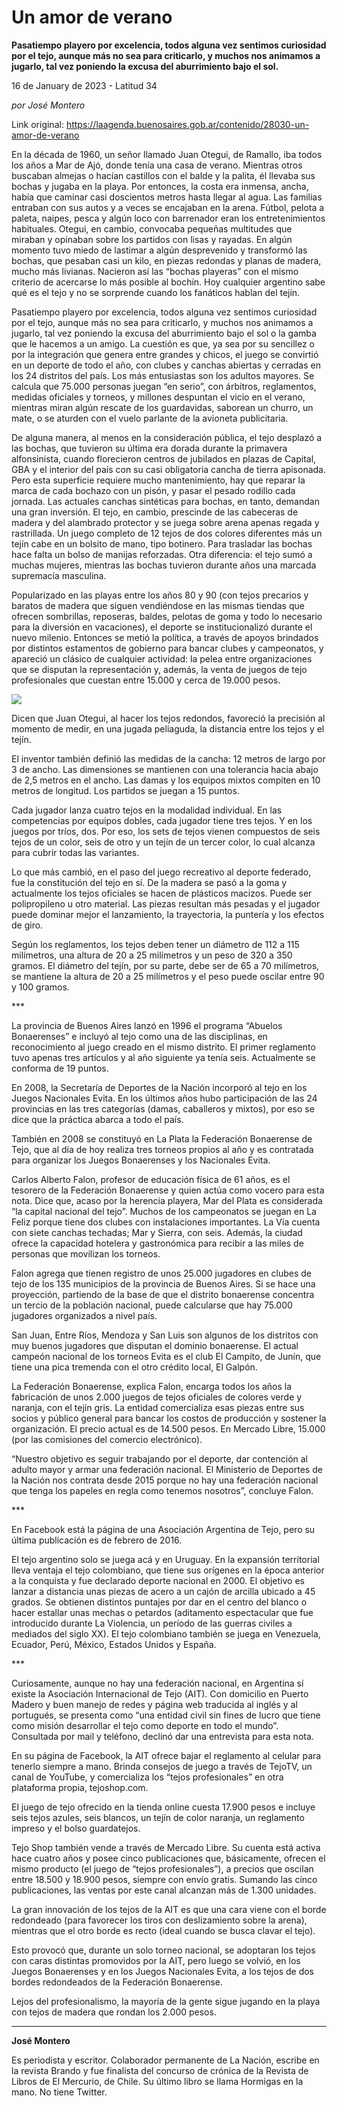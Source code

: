 # Un amor de verano

**Pasatiempo playero por excelencia, todos alguna vez sentimos curiosidad por el tejo, aunque más no sea para criticarlo, y muchos nos animamos a jugarlo, tal vez poniendo la excusa del aburrimiento bajo el sol.**

16 de January de 2023 - Latitud 34

_por José Montero_

Link original: https://laagenda.buenosaires.gob.ar/contenido/28030-un-amor-de-verano



En la década de 1960, un señor llamado Juan Otegui, de Ramallo, iba todos los años a Mar de Ajó, donde tenía una casa de verano. Mientras otros buscaban almejas o hacían castillos con el balde y la palita, él llevaba sus bochas y jugaba en la playa. Por entonces, la costa era inmensa, ancha, había que caminar casi doscientos metros hasta llegar al agua. Las familias entraban con sus autos y a veces se encajaban en la arena. Fútbol, pelota a paleta, naipes, pesca y algún loco con barrenador eran los entretenimientos habituales. Otegui, en cambio, convocaba pequeñas multitudes que miraban y opinaban sobre los partidos con lisas y rayadas. En algún momento tuvo miedo de lastimar a algún desprevenido y transformó las bochas, que pesaban casi un kilo, en piezas redondas y planas de madera, mucho más livianas. Nacieron así las “bochas playeras” con el mismo criterio de acercarse lo más posible al bochín. Hoy cualquier argentino sabe qué es el tejo y no se sorprende cuando los fanáticos hablan del tejín.




Pasatiempo playero por excelencia, todos alguna vez sentimos curiosidad por el tejo, aunque más no sea para criticarlo, y muchos nos animamos a jugarlo, tal vez poniendo la excusa del aburrimiento bajo el sol o la gamba que le hacemos a un amigo. La cuestión es que, ya sea por su sencillez o por la integración que genera entre grandes y chicos, el juego se convirtió en un deporte de todo el año, con clubes y canchas abiertas y cerradas en los 24 distritos del país. Los más entusiastas son los adultos mayores. Se calcula que 75.000 personas juegan “en serio”, con árbitros, reglamentos, medidas oficiales y torneos, y millones despuntan el vicio en el verano, mientras miran algún rescate de los guardavidas, saborean un churro, un mate, o se aturden con el vuelo parlante de la avioneta publicitaria.




De alguna manera, al menos en la consideración pública, el tejo desplazó a las bochas, que tuvieron su última era dorada durante la primavera alfonsinista, cuando florecieron centros de jubilados en plazas de Capital, GBA y el interior del país con su casi obligatoria cancha de tierra apisonada. Pero esta superficie requiere mucho mantenimiento, hay que reparar la marca de cada bochazo con un pisón, y pasar el pesado rodillo cada jornada. Las actuales canchas sintéticas para bochas, en tanto, demandan una gran inversión. El tejo, en cambio, prescinde de las cabeceras de madera y del alambrado protector y se juega sobre arena apenas regada y rastrillada. Un juego completo de 12 tejos de dos colores diferentes más un tejín cabe en un bolsito de mano, tipo botinero. Para trasladar las bochas hace falta un bolso de manijas reforzadas. Otra diferencia: el tejo sumó a muchas mujeres, mientras las bochas tuvieron durante años una marcada supremacía masculina.




Popularizado en las playas entre los años 80 y 90 (con tejos precarios y baratos de madera que siguen vendiéndose en las mismas tiendas que ofrecen sombrillas, reposeras, baldes, pelotas de goma y todo lo necesario para la diversión en vacaciones), el deporte se institucionalizó durante el nuevo milenio. Entonces se metió la política, a través de apoyos brindados por distintos estamentos de gobierno para bancar clubes y campeonatos, y apareció un clásico de cualquier actividad: la pelea entre organizaciones que se disputan la representación y, además, la venta de juegos de tejo profesionales que cuestan entre 15.000 y cerca de 19.000 pesos.




![](https://cdn.feater.me/files/images/805584/f0a55c65-b81b-4433-a7d3-bbb9033b7f84.jpg)




Dicen que Juan Otegui, al hacer los tejos redondos, favoreció la precisión al momento de medir, en una jugada peliaguda, la distancia entre los tejos y el tejín.




El inventor también definió las medidas de la cancha: 12 metros de largo por 3 de ancho. Las dimensiones se mantienen con una tolerancia hacia abajo de 2,5 metros en el ancho. Las damas y los equipos mixtos compiten en 10 metros de longitud. Los partidos se juegan a 15 puntos.




Cada jugador lanza cuatro tejos en la modalidad individual. En las competencias por equipos dobles, cada jugador tiene tres tejos. Y en los juegos por tríos, dos. Por eso, los sets de tejos vienen compuestos de seis tejos de un color, seis de otro y un tejín de un tercer color, lo cual alcanza para cubrir todas las variantes.




Lo que más cambió, en el paso del juego recreativo al deporte federado, fue la constitución del tejo en sí. De la madera se pasó a la goma y actualmente los tejos oficiales se hacen de plásticos macizos. Puede ser polipropileno u otro material. Las piezas resultan más pesadas y el jugador puede dominar mejor el lanzamiento, la trayectoria, la puntería y los efectos de giro.




Según los reglamentos, los tejos deben tener un diámetro de 112 a 115 milímetros, una altura de 20 a 25 milímetros y un peso de 320 a 350 gramos. El diámetro del tejín, por su parte, debe ser de 65 a 70 milímetros, se mantiene la altura de 20 a 25 milímetros y el peso puede oscilar entre 90 y 100 gramos.




\*\*\*




La provincia de Buenos Aires lanzó en 1996 el programa “Abuelos Bonaerenses” e incluyó al tejo como una de las disciplinas, en reconocimiento al juego creado en el mismo distrito. El primer reglamento tuvo apenas tres artículos y al año siguiente ya tenía seis. Actualmente se conforma de 19 puntos.




En 2008, la Secretaría de Deportes de la Nación incorporó al tejo en los Juegos Nacionales Evita. En los últimos años hubo participación de las 24 provincias en las tres categorías (damas, caballeros y mixtos), por eso se dice que la práctica abarca a todo el país.




También en 2008 se constituyó en La Plata la Federación Bonaerense de Tejo, que al día de hoy realiza tres torneos propios al año y es contratada para organizar los Juegos Bonaerenses y los Nacionales Evita.




Carlos Alberto Falon, profesor de educación física de 61 años, es el tesorero de la Federación Bonaerense y quien actúa como vocero para esta nota. Dice que, acaso por la herencia playera, Mar del Plata es considerada “la capital nacional del tejo”. Muchos de los campeonatos se juegan en La Feliz porque tiene dos clubes con instalaciones importantes. La Vía cuenta con siete canchas techadas; Mar y Sierra, con seis. Además, la ciudad ofrece la capacidad hotelera y gastronómica para recibir a las miles de personas que movilizan los torneos.




Falon agrega que tienen registro de unos 25.000 jugadores en clubes de tejo de los 135 municipios de la provincia de Buenos Aires. Si se hace una proyección, partiendo de la base de que el distrito bonaerense concentra un tercio de la población nacional, puede calcularse que hay 75.000 jugadores organizados a nivel país.




San Juan, Entre Ríos, Mendoza y San Luis son algunos de los distritos con muy buenos jugadores que disputan el dominio bonaerense. El actual campeón nacional de los torneos Evita es el club El Campito, de Junín, que tiene una pica tremenda con el otro crédito local, El Galpón.




La Federación Bonaerense, explica Falon, encarga todos los años la fabricación de unos 2.000 juegos de tejos oficiales de colores verde y naranja, con el tejín gris. La entidad comercializa esas piezas entre sus socios y público general para bancar los costos de producción y sostener la organización. El precio actual es de 14.500 pesos. En Mercado Libre, 15.000 (por las comisiones del comercio electrónico).




“Nuestro objetivo es seguir trabajando por el deporte, dar contención al adulto mayor y armar una federación nacional. El Ministerio de Deportes de la Nación nos contrata desde 2015 porque no hay una federación nacional que tenga los papeles en regla como tenemos nosotros”, concluye Falon.




\*\*\*




En Facebook está la página de una Asociación Argentina de Tejo, pero su última publicación es de febrero de 2016.




El tejo argentino solo se juega acá y en Uruguay. En la expansión territorial lleva ventaja el tejo colombiano, que tiene sus orígenes en la época anterior a la conquista y fue declarado deporte nacional en 2000. El objetivo es lanzar a distancia unas piezas de acero a un cajón de arcilla ubicado a 45 grados. Se obtienen distintos puntajes por dar en el centro del blanco o hacer estallar unas mechas o petardos (aditamento espectacular que fue introducido durante La Violencia, un período de las guerras civiles a mediados del siglo XX). El tejo colombiano también se juega en Venezuela, Ecuador, Perú, México, Estados Unidos y España.




\*\*\*




Curiosamente, aunque no hay una federación nacional, en Argentina sí existe la Asociación Internacional de Tejo (AIT). Con domicilio en Puerto Madero y buen manejo de redes y página web traducida al inglés y al portugués, se presenta como “una entidad civil sin fines de lucro que tiene como misión desarrollar el tejo como deporte en todo el mundo”. Consultada por mail y teléfono, declinó dar una entrevista para esta nota.




En su página de Facebook, la AIT ofrece bajar el reglamento al celular para tenerlo siempre a mano. Brinda consejos de juego a través de TejoTV, un canal de YouTube, y comercializa los “tejos profesionales” en otra plataforma propia, tejoshop.com.




El juego de tejo ofrecido en la tienda online cuesta 17.900 pesos e incluye seis tejos azules, seis blancos, un tejín de color naranja, un reglamento impreso y el bolso guardatejos.




Tejo Shop también vende a través de Mercado Libre. Su cuenta está activa hace cuatro años y posee cinco publicaciones que, básicamente, ofrecen el mismo producto (el juego de “tejos profesionales”), a precios que oscilan entre 18.500 y 18.900 pesos, siempre con envío gratis. Sumando las cinco publicaciones, las ventas por este canal alcanzan más de 1.300 unidades.




La gran innovación de los tejos de la AIT es que una cara viene con el borde redondeado (para favorecer los tiros con deslizamiento sobre la arena), mientras que el otro borde es recto (ideal cuando se busca clavar el tejo).




Esto provocó que, durante un solo torneo nacional, se adoptaran los tejos con caras distintas promovidos por la AIT, pero luego se volvió, en los Juegos Bonaerenses y en los Juegos Nacionales Evita, a los tejos de dos bordes redondeados de la Federación Bonaerense.




Lejos del profesionalismo, la mayoría de la gente sigue jugando en la playa con tejos de madera que rondan los 2.000 pesos.




---




**José Montero**




Es periodista y escritor. Colaborador permanente de La Nación, escribe en la revista Brando y fue finalista del concurso de crónica de la Revista de Libros de El Mercurio, de Chile. Su último libro se llama Hormigas en la mano. No tiene Twitter.



